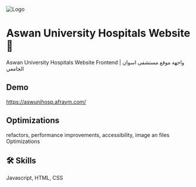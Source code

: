 
![Logo](https://aswunihosp.afraym.com/assets/img/Aswan-University-Hospitals-AR-blue.png)


# Aswan University Hospitals Website 🏥

Aswan University Hospitals Website Frontend | واجهة موقع مستشفى اسوان الجامعي
## Demo

https://aswunihosp.afraym.com/


## Optimizations

refactors, performance improvements, accessibility, image an files Optimizations


## 🛠 Skills
Javascript, HTML, CSS

